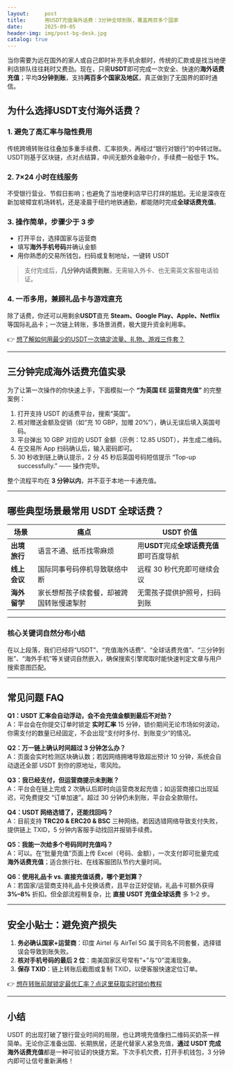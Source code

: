 ```yaml
---
layout:     post
title:      用USDT充值海外话费：3分钟全球到账，覆盖两百多个国家
date:       2025-09-05
header-img: img/post-bg-desk.jpg
catalog: true
---
```


当你需要为远在国外的家人或自己即时补充手机余额时，传统的汇款或是找当地便利店排队往往耗时又费劲。现在，只需**USDT**即可完成一次安全、快速的**海外话费充值**；平均**3分钟到账**，支持**两百多个国家及地区**，真正做到了无国界的即时通信。

## 为什么选择USDT支付海外话费？

### 1. 避免了高汇率与隐性费用  
传统跨境转账往往叠加多重手续费、汇率损失，再经过“银行对银行”的中转过账。USDT则基于区块链，点对点结算，中间无额外金融中介，手续费一般低于 **1%**。

### 2. 7×24 小时在线服务  
不受银行营业、节假日影响；也避免了当地便利店早已打烊的尴尬。无论是深夜在新加坡樟宜机场转机，还是凌晨于纽约地铁通勤，都能随时完成**全球话费充值**。

### 3. 操作简单，步骤少于 3 步  
- 打开平台，选择国家与运营商  
- 填写**海外手机号码**并确认金额  
- 用你熟悉的交易所钱包，扫码或复制地址，一键转 USDT  

> 支付完成后，**几分钟内话费到账**，无需输入外卡、也无需英文客服电话验证。

### 4. 一币多用，兼顾礼品卡与游戏直充  
除了话费，你还可以用剩余**USDT**直充 **Steam、Google Play、Apple、Netflix** 等国际礼品卡；一次链上转账，多场景消费，极大提升资金利用率。

👉 [想了解如何用最少的USDT一次搞定流量、礼物、游戏三件套？](https://okxdog.com/)

---

## 三分钟完成海外话费充值实录

为了让第一次操作的你快速上手，下面模拟一个 **“为英国 EE 运营商充值”** 的完整案例：

1. 打开支持 USDT 的话费平台，搜索“英国”。  
2. 核对赠送金额及促销（如“充 10 GBP，加赠 20%”），确认无误后填入英国号码。  
3. 平台弹出 10 GBP 对应的 USDT 金额（示例：12.85 USDT），并生成二维码。  
4. 在交易所 App 扫码确认后，输入密码即可。  
5. 30 秒收到链上确认提示，2 分 45 秒后英国号码短信提示 “Top-up successfully.” —— 操作完毕。

整个流程平均在 **3 分钟以内**，并不亚于本地一卡通充值。

---

## 哪些典型场景最常用 USDT 全球话费？

| 场景 | 痛点 | USDT 价值 |
| --- | --- | --- |
| **出境旅行** | 语言不通、纸币找零麻烦 | 用**USDT**完成**全球话费充值**即可百度导航 |
| **线上会议** | 国际同事号码停机导致联络中断 | 远程 30 秒代充即可继续会议 |
| **海外留学** | 家长想帮孩子续套餐，却被跨国转账慢速掣肘 | 无需孩子提供护照号，扫码到账 |

---

### 核心关键词自然分布小结
在以上段落，我们已经将“USDT”、“充值海外话费”、“全球话费充值”、“三分钟到账”、“海外手机”等关键词自然嵌入，确保搜索引擎爬取时能快速判定文章与用户搜索意图匹配。

---

## 常见问题 FAQ

**Q1：USDT 汇率会自动浮动，会不会充值金额到最后不对劲？**  
A：平台会在你提交订单时锁定 **实时汇率** 15 分钟，锁价期间无论市场如何波动，你需支付的数量已经固定，不会出现“支付时多付、到账变少”的情况。

**Q2：万一链上确认时间超过 3 分钟怎么办？**  
A：页面会实时检测区块确认数；若因网络拥堵导致超出预计 10 分钟，系统会自动退还全部 USDT 到你的原地址，零风险。

**Q3：我已经支付，但运营商提示未到账？**  
A：平台会在链上完成 2 次确认后即时向运营商发起充值；如运营商接口出现延迟，可免费提交 “订单加速”。超过 30 分钟仍未到账，平台会全款赔付。

**Q4：USDT 网络选错了，还能找回吗？**  
A：目前支持 **TRC20 & ERC20 & BSC** 三种网络。若因选错网络导致支付失败，提供链上 TXID，5 分钟内客服手动找回并报销手续费。

**Q5：我能一次给多个号码同时充值吗？**  
A：可以。在“批量充值”页面上传 Excel（号码、金额），一次支付即可批量完成 **海外话费充值**；适合旅行社、在线客服团队节约大量时间。

**Q6：使用礼品卡 vs. 直接充值话费，哪个更划算？**  
A：若国家/运营商支持礼品卡兑换话费，且平台正好促销，礼品卡可额外获得 **3%–8%** 折扣。但全部流程稍复杂，比 **直接 USDT 充值全球话费** 多 1–2 步。

---

## 安全小贴士：避免资产损失

1. **务必确认国家+运营商**：印度 Airtel 与 AirTel 5G 属于同名不同套餐，选择错误会导致到账失败。  
2. **核对手机号码的最后 2 位**：南美国家区号常有“+”与“0”混淆现象。  
3. **保存 TXID**：链上转账后截图或复制 TXID，以便客服快速定位订单。

👉 [想在转账前就锁定最优汇率？点这里获取实时锁价教程](https://okxdog.com/)

---

## 小结

USDT 的出现打破了银行营业时间的局限，也让跨境充值像扫二维码买奶茶一样简单。无论你正准备出国、长期旅居，还是代替家人紧急充值，**通过 USDT 完成海外话费充值**都是一种可验证的快捷方案。下次手机欠费，打开手机钱包，3 分钟内即可让信号重新满格！